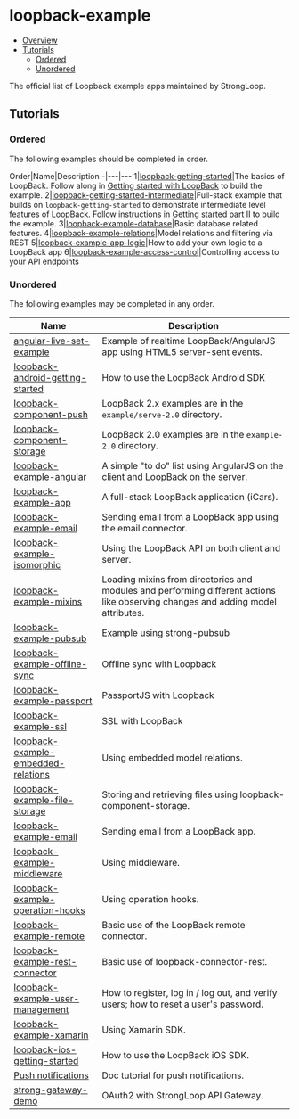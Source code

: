 # loopback-example

- [Overview](#overview)
- [Tutorials](#tutorials)
  - [Ordered](#ordered)
  - [Unordered](#unordered)

The official list of Loopback example apps maintained by StrongLoop.

## Tutorials

### Ordered

The following examples should be completed in order.

Order|Name|Description
*-*|---|---
1|[loopback-getting-started](https://github.com/strongloop/loopback-getting-started)|The basics of LoopBack. Follow along in [Getting started with LoopBack](http://docs.strongloop.com/display/LB/Getting+started+with+LoopBack) to build the example.
2|[loopback-getting-started-intermediate](https://github.com/strongloop/loopback-getting-started-intermediate)|Full-stack example that builds on `loopback-getting-started` to demonstrate intermediate level features of LoopBack. Follow instructions in [Getting started part II](http://docs.strongloop.com/display/LB/Getting+started+part+II) to build the example.
3|[loopback-example-database](https://github.com/strongloop/loopback-example-database)|Basic database related features.
4|[loopback-example-relations](https://github.com/strongloop/loopback-example-relations)|Model relations and filtering via REST
5|[loopback-example-app-logic](https://github.com/strongloop/loopback-example-app-logic)|How to add your own logic to a LoopBack app
6|[loopback-example-access-control](https://github.com/strongloop/loopback-example-access-control)|Controlling access to your API endpoints

### Unordered

The following examples may be completed in any order.

Name|Description
---|---
[angular-live-set-example](https://github.com/strongloop/angular-live-set-example)|Example of realtime LoopBack/AngularJS app using HTML5 server-sent events.
[loopback-android-getting-started](https://github.com/strongloop/loopback-android-getting-started)|How to use the LoopBack Android SDK
[loopback-component-push](https://github.com/strongloop/loopback-component-push/tree/master/example/server-2.0)|LoopBack 2.x examples are in the `example/serve-2.0` directory.
[loopback-component-storage](https://github.com/strongloop/loopback-component-storage/tree/master/example-2.0)|LoopBack 2.0 examples are in the `example-2.0` directory.
[loopback-example-angular](https://github.com/strongloop/loopback-example-angular)|A simple "to do" list using AngularJS on the client and LoopBack on the server.
[loopback-example-app](https://github.com/strongloop/loopback-example-app)|A full-stack LoopBack application (iCars).
[loopback-example-email](https://github.com/strongloop/loopback-example-email)|Sending email from a LoopBack app using the email connector.
[loopback-example-isomorphic](https://github.com/strongloop/loopback-example-isomorphic)|Using the LoopBack API on both client and server.
[loopback-example-mixins](https://github.com/strongloop/loopback-example-mixins)|Loading mixins from  directories and modules and performing different actions like observing changes and adding model attributes.
[loopback-example-pubsub](https://github.com/strongloop/loopback-example-pubsub) |Example using strong-pubsub
[loopback-example-offline-sync](https://github.com/strongloop/loopback-example-offline-sync)|Offline sync with Loopback
[loopback-example-passport](https://github.com/strongloop/loopback-example-passport) |PassportJS with Loopback
[loopback-example-ssl](https://github.com/strongloop/loopback-example-ssl)|SSL with LoopBack
[loopback-example-embedded-relations](https://github.com/strongloop/loopback-example-embedded-relations)|Using embedded model relations.
[loopback-example-file-storage](https://github.com/strongloop/loopback-example-file-storage)|Storing and retrieving files using loopback-component-storage.
[loopback-example-email](https://github.com/strongloop/loopback-example-email)|Sending email from a LoopBack app.
[loopback-example-middleware](https://github.com/strongloop/loopback-example-middleware)|Using middleware.
[loopback-example-operation-hooks](https://github.com/strongloop/loopback-example-operation-hooks)|Using operation hooks.
[loopback-example-remote](https://github.com/strongloop/loopback-example-remote)|Basic use of the LoopBack remote connector.
[loopback-example-rest-connector](https://github.com/strongloop/loopback-example-rest-connector)|Basic use of loopback-connector-rest.
[loopback-example-user-management](https://github.com/strongloop/loopback-example-user-management)|How to register, log in / log out, and verify users; how to reset a user's password.
[loopback-example-xamarin](https://github.com/strongloop/loopback-example-xamarin)|Using Xamarin SDK.
[loopback-ios-getting-started](https://github.com/strongloop/loopback-ios-getting-started)|How to use the LoopBack iOS SDK.
[Push notifications](http://docs.strongloop.com/display/LB/Tutorial:+Push+notifications)|Doc tutorial for push notifications.
[strong-gateway-demo](https://github.com/strongloop/strong-gateway-demo)|OAuth2 with StrongLoop API Gateway.
